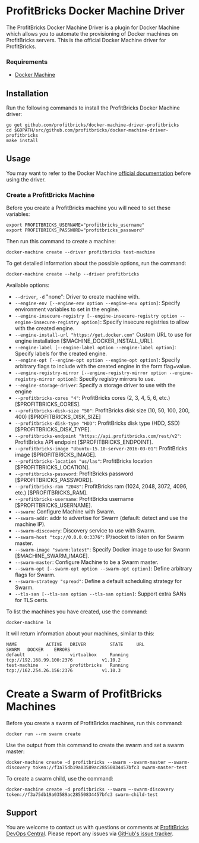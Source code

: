 # ProfitBricks Docker Machine Driver

The ProfitBricks Docker Machine Driver is a plugin for Docker Machine which allows you to automate the provisioning of Docker machines on ProfitBricks servers. This is the official Docker Machine driver for ProfitBricks.

### Requirements

*  [Docker Machine](https://docs.docker.com/machine/install-machine/)

## Installation

Run the following commands to install the ProfitBricks Docker Machine driver:

    go get github.com/profitbricks/docker-machine-driver-profitbricks
    cd $GOPATH/src/github.com/profitbricks/docker-machine-driver-profitbricks
    make install  

## Usage

You may want to refer to the Docker Machine [official documentation](https://docs.docker.com/machine/) before using the driver.

### Create a ProfitBricks Machine

Before you create a ProfitBricks machine you will need to set these variables:

    export PROFITBRICKS_USERNAME="profitbricks_username"
    export PROFITBRICKS_PASSWORD="profitbricks_password"

Then run this command to create a machine:

    docker-machine create --driver profitbricks test-machine

To get detailed information about the possible options,  run the command:

    docker-machine create --help --driver profitbricks

Available options:

* `--driver`, `-d` "none": Driver to create machine with.
* `--engine-env [--engine-env option --engine-env option]`: Specify environment variables to set in the engine.
* `--engine-insecure-registry [--engine-insecure-registry option --engine-insecure-registry option]`: Specify insecure registries to allow with the created engine.
* `--engine-install-url "https://get.docker.com"` Custom URL to use for engine installation [$MACHINE_DOCKER_INSTALL_URL].
* `--engine-label [--engine-label option --engine-label option]`: Specify labels for the created engine.
* `--engine-opt [--engine-opt option --engine-opt option]`: Specify arbitrary flags to include with the created engine in the form flag=value.
* `--engine-registry-mirror [--engine-registry-mirror option --engine-registry-mirror option]`: Specify registry mirrors to use.
* `--engine-storage-driver`: Specify a storage driver to use with the engine
* `--profitbricks-cores "4"`: ProfitBricks cores (2, 3, 4, 5, 6, etc.) [$PROFITBRICKS_CORES].
* `--profitbricks-disk-size "50"`: ProfitBricks disk size (10, 50, 100, 200, 400) [$PROFITBRICKS_DISK_SIZE]
* `--profitbricks-disk-type "HDD"`: ProfitBricks disk type (HDD, SSD) [$PROFITBRICKS_DISK_TYPE].
* `--profitbricks-endpoint "https://api.profitbricks.com/rest/v2"`: ProfitBricks API endpoint [$PROFITBRICKS_ENDPOINT].
* `--profitbricks-image "Ubuntu-15.10-server-2016-03-01"`: ProfitBricks image [$PROFITBRICKS_IMAGE].
* `--profitbricks-location "us/las"`: ProfitBricks location [$PROFITBRICKS_LOCATION].
* `--profitbricks-password`: ProfitBricks password [$PROFITBRICKS_PASSWORD].
* `--profitbricks-ram "2048"`: ProfitBricks ram (1024, 2048, 3072, 4096, etc.) [$PROFITBRICKS_RAM].
* `--profitbricks-username`: ProfitBricks username [$PROFITBRICKS_USERNAME].
* `--swarm`: Configure Machine with Swarm.
*  `--swarm-addr`: addr to advertise for Swarm (default: detect and use the machine IP).
*  `--swarm-discovery`: Discovery service to use with Swarm.
* `--swarm-host "tcp://0.0.0.0:3376"`: IP/socket to listen on for Swarm master.
* `--swarm-image "swarm:latest"`: Specify Docker image to use for Swarm [$MACHINE_SWARM_IMAGE].
* `--swarm-master`: Configure Machine to be a Swarm master.
* `--swarm-opt [--swarm-opt option --swarm-opt option]`: Define arbitrary flags for Swarm.
* `--swarm-strategy "spread"`: Define a default scheduling strategy for Swarm.
* `--tls-san [--tls-san option --tls-san option]`: Support extra SANs for TLS certs.   


To list the machines you have created, use the command:

    docker-machine ls

It will return information about your machines, similar to this:

```
NAME           ACTIVE   DRIVER         STATE     URL                         SWARM   DOCKER    ERRORS
default        -        virtualbox     Running   tcp://192.168.99.100:2376           v1.10.2   
test-machine   -        profitbricks   Running   tcp://162.254.26.156:2376           v1.10.3   

```

# Create a Swarm of ProfitBricks Machines 

Before you create a swarm of ProfitBricks machines, run this command:

    docker run --rm swarm create

Use the output from this command to create the swarm and set a swarm master:

    docker-machine create -d profitbricks --swarm --swarm-master —-swarm-discovery token://f3a75db19a03589ac28550834457bfc3 swarm-master-test

To create a swarm child, use the command:

```docker-machine create -d profitbricks --swarm —-swarm-discovery token://f3a75db19a03589ac28550834457bfc3 swarm-child-test```


## Support

You are welcome to contact us with questions or comments at [ProfitBricks DevOps Central](https://devops.profitbricks.com/). Please report any issues via [GitHub's issue tracker](https://github.com/profitbricks/docker-machine-driver-profitbricks/issues).
